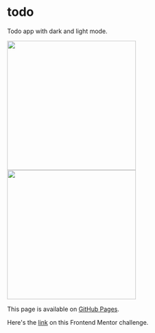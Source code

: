 # todo

Todo app with dark and light mode.

<img src="https://user-images.githubusercontent.com/94777746/209662717-65c015db-d795-4a59-be0d-faa09e3ab4ae.png" alt="" width="300px" />
<img src="https://user-images.githubusercontent.com/94777746/209662694-e397b741-c2c4-47d1-a25f-207da32c56c9.png" alt="" width="300px" />

This page is available on [GitHub Pages](https://seltaria.github.io/todo). <br/>

Here's the [link](https://www.frontendmentor.io/challenges/todo-app-Su1_KokOW) on this Frontend Mentor challenge.
